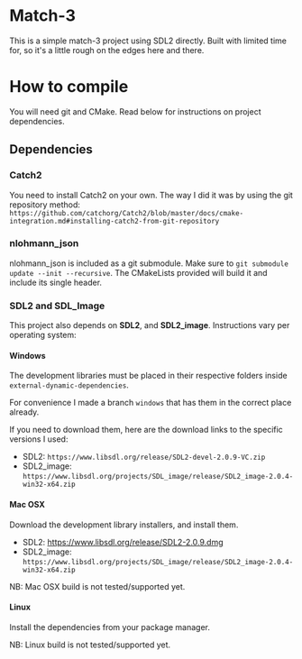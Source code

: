 # Match-3

This is a simple match-3 project using SDL2 directly.
Built with limited time for, so it's a little rough on the
edges here and there.


# How to compile

You will need git and CMake.
Read below for instructions on project dependencies.

## Dependencies

### Catch2

You need to install Catch2 on your own.
The way I did it was by using the git repository method:
`https://github.com/catchorg/Catch2/blob/master/docs/cmake-integration.md#installing-catch2-from-git-repository`

### nlohmann_json

nlohmann_json is included as a git submodule. Make sure to
`git submodule update --init --recursive`. The CMakeLists
provided will build it and include its single header.

### SDL2 and SDL_Image

This project also depends on **SDL2**, and **SDL2_image**.
Instructions vary per operating system:

#### Windows

The development libraries must be placed in their respective
folders inside `external-dynamic-dependencies`.

For convenience I made a branch `windows` that has them in
the correct place already.

If you need to download them, here are the download links
to the specific versions I used:

* SDL2: `https://www.libsdl.org/release/SDL2-devel-2.0.9-VC.zip`
* SDL2_image: `https://www.libsdl.org/projects/SDL_image/release/SDL2_image-2.0.4-win32-x64.zip`

#### Mac OSX

Download the development library installers, and install
them.

* SDL2: https://www.libsdl.org/release/SDL2-2.0.9.dmg
* SDL2_image: `https://www.libsdl.org/projects/SDL_image/release/SDL2_image-2.0.4-win32-x64.zip`

NB: Mac OSX build is not tested/supported yet.

#### Linux

Install the dependencies from your package manager.

NB: Linux build is not tested/supported yet.

